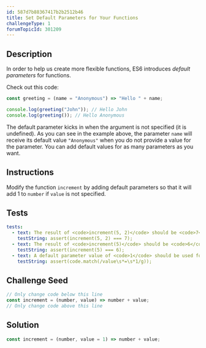 ```yaml
---
id: 587d7b88367417b2b2512b46
title: Set Default Parameters for Your Functions
challengeType: 1
forumTopicId: 301209
---
```


## Description

<section id='description'>

In order to help us create more flexible functions, ES6 introduces <dfn>default parameters</dfn> for functions.

Check out this code:

```js
const greeting = (name = "Anonymous") => "Hello " + name;

console.log(greeting("John")); // Hello John
console.log(greeting()); // Hello Anonymous
```

The default parameter kicks in when the argument is not specified (it is undefined). As you can see in the example above, the parameter `name` will receive its default value `"Anonymous"` when you do not provide a value for the parameter. You can add default values for as many parameters as you want.

</section>

## Instructions

<section id='instructions'>

Modify the function `increment` by adding default parameters so that it will add 1 to `number` if `value` is not specified.

</section>

## Tests

<section id='tests'>

```yml
tests:
  - text: The result of <code>increment(5, 2)</code> should be <code>7</code>.
    testString: assert(increment(5, 2) === 7);
  - text: The result of <code>increment(5)</code> should be <code>6</code>.
    testString: assert(increment(5) === 6);
  - text: A default parameter value of <code>1</code> should be used for <code>value</code>.
    testString: assert(code.match(/value\s*=\s*1/g));

```

</section>

## Challenge Seed

<section id='challengeSeed'>

<div id='js-seed'>

```js
// Only change code below this line
const increment = (number, value) => number + value;
// Only change code above this line
```

</div>

</section>

## Solution

<section id='solution'>

```js
const increment = (number, value = 1) => number + value;
```

</section>
